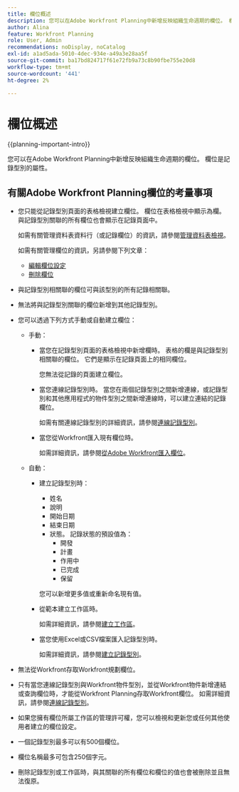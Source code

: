 ```yaml
---
title: 欄位概述
description: 您可以在Adobe Workfront Planning中新增反映組織生命週期的欄位。 欄位是記錄型別的屬性。
author: Alina
feature: Workfront Planning
role: User, Admin
recommendations: noDisplay, noCatalog
exl-id: a1ad5ada-5010-4dec-934e-a49a3e28aa5f
source-git-commit: ba17bd824717f61e72fb9a73c8b90fbe755e20d8
workflow-type: tm+mt
source-wordcount: '441'
ht-degree: 2%

---
```



# 欄位概述

<!--<span class="preview">The highlighted information on this page refers to functionality not yet generally available. It is available only in the Preview environment for all customers. After the monthly releases to Production, the same features are also available in the Production environment for customers who enabled fast releases. </span>   

<span class="preview">For information about fast releases, see [Enable or disable fast releases for your organization](/help/quicksilver/administration-and-setup/set-up-workfront/configure-system-defaults/enable-fast-release-process.md). </span> -->


{{planning-important-intro}}

您可以在Adobe Workfront Planning中新增反映組織生命週期的欄位。 欄位是記錄型別的屬性。


## 有關Adobe Workfront Planning欄位的考量事項

* 您只能從記錄型別頁面的表格檢視建立欄位。 欄位在表格檢視中顯示為欄。 與記錄型別關聯的所有欄位也會顯示在記錄頁面中。

  如需有關管理資料表資料行（或記錄欄位）的資訊，請參閱[管理資料表檢視](/help/quicksilver/planning/views/manage-the-table-view.md)。

  如需有關管理欄位的資訊，另請參閱下列文章：

   * [編輯欄位設定](/help/quicksilver/planning/fields/edit-fields.md)
   * [刪除欄位](/help/quicksilver/planning/fields/delete-fields.md)

* 與記錄型別相關聯的欄位可與該型別的所有記錄相關聯。<!--will this change and will the fields be available for other record types, too?! Also, the next bullet might need to change too if this one changes -->

* 無法將與記錄型別關聯的欄位新增到其他記錄型別。<!-- this will change when they open the Field library tab when creating a field-->

* 您可以透過下列方式手動或自動建立欄位：

   * 手動：

      * 當您在記錄型別頁面的表格檢視中新增欄時。 表格的欄是與記錄型別相關聯的欄位。 它們是顯示在記錄頁面上的相同欄位。

        您無法從記錄的頁面建立欄位。

      * 當您連線記錄型別時。 當您在兩個記錄型別之間新增連線，或記錄型別和其他應用程式的物件型別之間新增連線時，可以建立連結的記錄欄位。

        如需有關連線記錄型別的詳細資訊，請參閱[連線記錄型別](/help/quicksilver/planning/architecture/connect-record-types.md)。

      * 當您從Workfront匯入現有欄位時。

        如需詳細資訊，請參閱[從Adobe Workfront匯入欄位](/help/quicksilver/planning/fields/import-fields-from-workfront.md)。


   * 自動：

      * 建立記錄型別時：

         * 姓名
         * 說明
         * 開始日期
         * 結束日期
         * 狀態。 記錄狀態的預設值為：
            * 開發
            * 計畫
            * 作用中
            * 已完成
            * 保留

        您可以新增更多值或重新命名現有值。

      * 從範本建立工作區時。

        如需詳細資訊，請參閱[建立工作區](/help/quicksilver/planning/architecture/create-workspaces.md)。

      * 當您使用Excel或CSV檔案匯入記錄型別時。

        如需詳細資訊，請參閱[建立記錄型別](/help/quicksilver/planning/architecture/create-record-types.md)。

* 無法從Workfront存取Workfront規劃欄位。

* 只有當您連線記錄型別與Workfront物件型別，並從Workfront物件新增連結或查詢欄位時，才能從Workfront Planning存取Workfront欄位。 如需詳細資訊，請參閱[連線記錄型別](/help/quicksilver/planning/architecture/connect-record-types.md)。

* 如果您擁有欄位所屬工作區的管理許可權，您可以檢視和更新您或任何其他使用者建立的欄位設定。

* 一個記錄型別最多可以有500個欄位。

* 欄位名稱最多可包含250個字元。

* 刪除記錄型別或工作區時，與其關聯的所有欄位和欄位的值也會被刪除並且無法復原。<!-- this might change with a possible recycle bin solution?!-->

